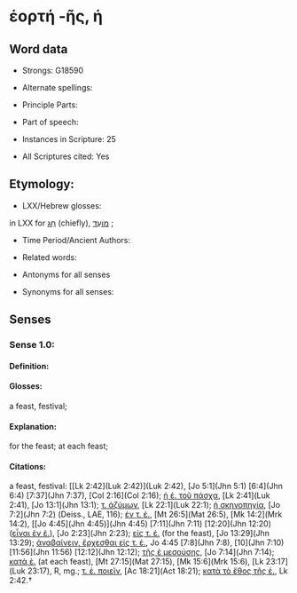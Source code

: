 # ἑορτή -ῆς, ἡ 

<!-- Status: S2=NeedsEdits -->
<!-- Lexica used for edits:   -->

## Word data

* Strongs: G18590

* Alternate spellings:



* Principle Parts: 


* Part of speech: 


* Instances in Scripture: 25

* All Scriptures cited: Yes

## Etymology: 


* LXX/Hebrew glosses: 

in LXX for [חַג](//en-uhl/H2282) (chiefly), [מוֹעֵד](//en-uhl/H4150) ; 

* Time Period/Ancient Authors: 


* Related words: 

* Antonyms for all senses

* Synonyms for all senses: 


## Senses 


### Sense  1.0: 

#### Definition: 

#### Glosses: 

a feast, festival; 

#### Explanation: 

for the feast; 
at each feast; 

#### Citations: 

a feast, festival: [[Lk 2:42](Luk 2:42)](Luk 2:42), [Jo 5:1](Jhn 5:1) [6:4](Jhn 6:4) [7:37](Jhn 7:37), [Col 2:16](Col 2:16); [ἡ ἑ. τοῦ πάσχα](), [Lk 2:41](Luk 2:41), [Jo 13:1](Jhn 13:1); [τ. ἀζύμων](), [Lk 22:1](Luk 22:1); [ἡ σκηνοπηγία](), [Jo 7:2](Jhn 7:2) (Deiss., LAE, 116); [ἐν τ. ἑ.](), [Mt 26:5](Mat 26:5), [Mk 14:2](Mrk 14:2), [[Jo 4:45](Jhn 4:45)](Jhn 4:45) [7:11](Jhn 7:11) [12:20](Jhn 12:20) ([εἶναι ἐν ἑ.]()), [Jo 2:23](Jhn 2:23); [εἰς τ. ἑ.]() (for the feast),   [Jo 13:29](Jhn 13:29); [ἀναβαίνειν, ἔρχεσθαι εἰς τ. ἑ.](), Jo 4:45 [7:8](Jhn 7:8), [10](Jhn 7:10) [11:56](Jhn 11:56) [12:12](Jhn 12:12); [τῆς ἐ μεσούσης](), [Jo 7:14](Jhn 7:14); [κατὰ ἑ.]() (at each feast), [Mt 27:15](Mat 27:15), [Mk 15:6](Mrk 15:6), [Lk 23:17](Luk 23:17), R, mg.; [τ. ἑ. ποιεῖν](), [Ac 18:21](Act 18:21); [κατὰ τὸ ἔθος τῆς ἑ.](), Lk 2:42.†
